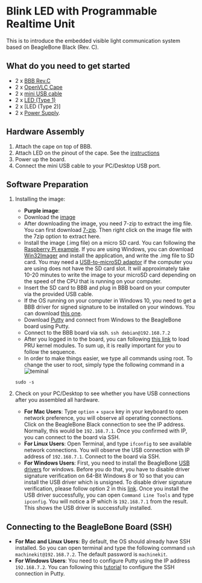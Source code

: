 # Blink LED with Programmable Realtime Unit 
This is to introduce the embedded visible light communication system based on BeagleBone Black (Rev. C). 

## What do you need to get started
* 2 x [BBB Rev.C ](https://beagleboard.org/black) 
* 2 x [OpenVLC Cape](http://nsl.cs.uh.edu/~syin/openvlc/cape1.png)
* 2 x [mini USB cable](http://nsl.cs.uh.edu/~syin/openvlc/miniUSB.jpg)
* 2 x [LED (Type 1)](http://www.vishay.com/docs/83178/tlcr5800.pdf)
* 2 x [LED (Type 2)]
* 2 x [Power Supply](http://elinux.org/images/7/72/DC_Supply.jpg).

## Hardware Assembly
1. Attach the cape on top of BBB.
2. Attach LED on the pinout of the cape. See the [instructions](http://nsl.cs.uh.edu/~syin/openvlc/led_installation.pdf)
3. Power up the board.
4. Connect the mini USB cable to your PC/Desktop USB port.

## Software Preparation
1. Installing the image:
   - **Purple image**: 
   - Download the [image](https://debian.beagleboard.org/images/bone-debian-8.6-lxqt-4gb-armhf-2016-11-06-4gb.img.xz)
   * After downloading the image, you need 7-zip to extract the img file. You can first download [7-zip](http://www.7-zip.org/download.html). Then right click on the image file with the 7zip option to extract here.
   * Install the image (.img file) on a micro SD card. You can following the [Raspberry Pi example](https://www.raspberrypi.org/documentation/installation/installing-images/). If you are using Windows, you can download [Win32Imager](https://sourceforge.net/projects/win32diskimager/) and install the application, and write the .img file to SD card. You may need a [USB-to-microSD adaptor](https://www.amazon.com/Sabrent-SuperSpeed-Windows-Certain-Android/dp/B00OJ5WBUE/ref=pd_lpo_147_bs_t_2?_encoding=UTF8&psc=1&refRID=QDRY01B5EGVBRQ0SWN4G) if the computer you are using does not have the SD card slot. It will approximately take 10-20 minutes to write the image to your microSD card depending on the speed of the CPU that is running on your computer.
   * Insert the SD card to BBB and plug in BBB board on your computer via the provided USB cable.
   * If the OS running on your computer in Windows 10, you need to get a BBB driver for signed signature to be installed on your windows. You can download [this one](http://www.1-2-3-4-5-6.net/beaglebone/black/BONE_D64_signed.zip).
   * Download [Putty](http://www.chiark.greenend.org.uk/~sgtatham/putty/download.html) and connect from Windows to the BeagleBone board using Putty. 
   * Connect to the BBB board via ssh.
     `ssh debian@192.168.7.2`
   * After you logged in to the board, you can following [this link](http://elinux.org/EBC_Exercise_30_PRU_via_remoteproc_and_RPMsg) to load PRU kernel modules. To sum up, it is really important for you to follow the sequence.
   * In order to make things easier, we type all commands using root. To change the user to root, simply type the following command in a
   ![teminal](images/changetoRoom.PNG)
   ```
   sudo -s
   ```
   
   
   

 	
2. Check on your PC/Desktop to see whether you have USB connections after you assembled all hardware.
   * **For Mac Users**: Type `option` + `space` key in your keyboard to open network preference, you will observe all operating connections. Click on the BeagleBone Black connection to see the IP address. Normally, this would be `192.168.7.1`. Once you confirmed with IP, you can connect to the board via SSH. 
   * **For Linux Users**: Open Terminal, and type `ifconfig` to see available network connections. You will observe the 
USB connection with IP address of `192.168.7.1`. Connect to the board via SSH.
   * **For Windows Users**:  First, you need to install the BeagleBone [USB drivers](http://beagleboard.org/static/Drivers/Windows/BONE_D64.exe) for windows. Before you do that, you have to disable driver signature verification on 64-Bit Windows 8 or 10 so that you can install the USB driver which is unsigned. To disable driver signature verification, please follow option 2 in this [link](http://www.howtogeek.com/167723/how-to-disable-driver-signature-verification-on-64-bit-windows-8.1-so-that-you-can-install-unsigned-drivers/). Once you install the USB driver successfully, you can open `Command Line Tools` and type `ipconfig`. You will notice a IP which is `192.168.7.1` from
the result. This shows the USB driver is successfully installed. 

## Connecting to the BeagleBone Board (SSH)
   * **For Mac and Linux Users**: By default, the OS should already have SSH installed. So you can open terminal and type the following command  `ssh machinekit@192.168.7.2`. The default password is `machinekit`.
   * **For Windows Users**: You need to configure Putty using the IP address `192.168.7.2`. You can following this [tutorial](https://mediatemple.net/community/products/dv/204404604/using-ssh-in-putty-) to configure the SSH connection in Putty.


 

